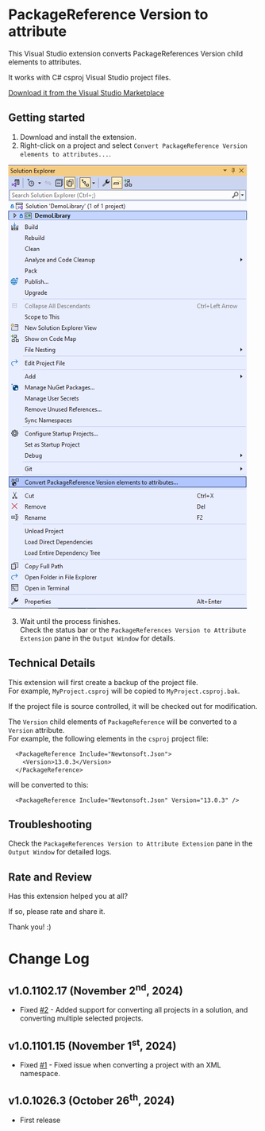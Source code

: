 # PackageReference Version to attribute

This Visual Studio extension converts PackageReferences Version child elements to attributes.

It works with C# csproj Visual Studio project files.

[Download it from the Visual Studio Marketplace](https://marketplace.visualstudio.com/items?itemName=RamiAbughazaleh.PackageReferenceVersionToAttributeExtension)

## Getting started

1. Download and install the extension.  
2. Right-click on a project and select `Convert PackageReference Version elements to attributes...`.  

![Preview](Preview.png)

3. Wait until the process finishes.  
  Check the status bar or the `PackageReferences Version to Attribute Extension` pane in the `Output Window` for details.


## Technical Details

This extension will first create a backup of the project file.  
For example, `MyProject.csproj` will be copied to `MyProject.csproj.bak`.  

If the project file is source controlled, it will be checked out for modification.  

The `Version` child elements of `PackageReference` will be converted to a `Version` attribute.  
For example, the following elements in the `csproj` project file:
```
  <PackageReference Include="Newtonsoft.Json">
    <Version>13.0.3</Version>
  </PackageReference>
```

will be converted to this:
```
  <PackageReference Include="Newtonsoft.Json" Version="13.0.3" />
```


## Troubleshooting

Check the `PackageReferences Version to Attribute Extension` pane in the `Output Window` for detailed logs.


## Rate and Review

Has this extension helped you at all?

If so, please rate and share it.

Thank you! :)

# Change Log

## v1.0.1102.17 (November 2<sup>nd</sup>, 2024)
- Fixed [#2](https://github.com/icnocop/PackageReferenceVersionToAttribute/issues/2) - Added support for converting all projects in a solution, and converting multiple selected projects.

## v1.0.1101.15 (November 1<sup>st</sup>, 2024)
- Fixed [#1](https://github.com/icnocop/PackageReferenceVersionToAttribute/issues/1) - Fixed issue when converting a project with an XML namespace.

## v1.0.1026.3 (October 26<sup>th</sup>, 2024)
- First release
